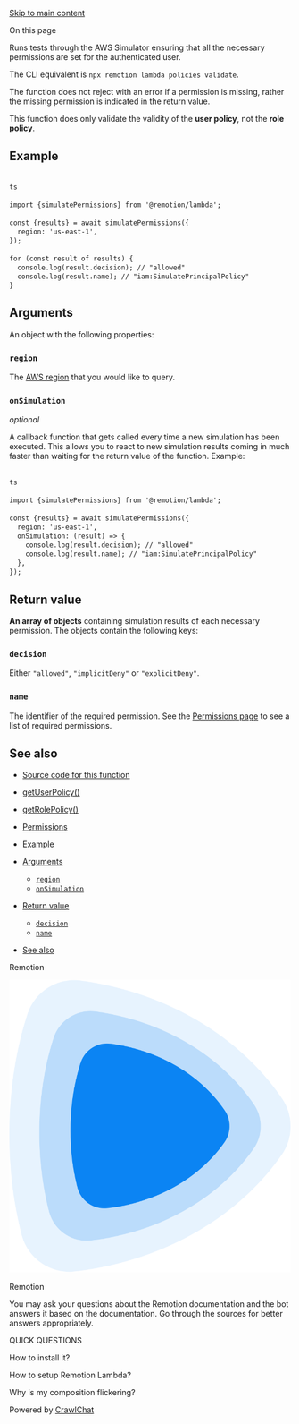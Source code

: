 [Skip to main content](https://www.remotion.dev/docs/lambda/simulatepermissions#__docusaurus_skipToContent_fallback)

On this page

Runs tests through the AWS Simulator ensuring that all the necessary permissions are set for the authenticated user.

The CLI equivalent is `npx remotion lambda policies validate`.

The function does not reject with an error if a permission is missing, rather the missing permission is indicated in the return value.

This function does only validate the validity of the **user policy**, not the **role policy**.

## Example [​](https://www.remotion.dev/docs/lambda/simulatepermissions\#example "Direct link to Example")

```

ts

import {simulatePermissions} from '@remotion/lambda';

const {results} = await simulatePermissions({
  region: 'us-east-1',
});

for (const result of results) {
  console.log(result.decision); // "allowed"
  console.log(result.name); // "iam:SimulatePrincipalPolicy"
}
```

## Arguments [​](https://www.remotion.dev/docs/lambda/simulatepermissions\#arguments "Direct link to Arguments")

An object with the following properties:

### `region` [​](https://www.remotion.dev/docs/lambda/simulatepermissions\#region "Direct link to region")

The [AWS region](https://www.remotion.dev/docs/lambda/region-selection) that you would like to query.

### `onSimulation` [​](https://www.remotion.dev/docs/lambda/simulatepermissions\#onsimulation "Direct link to onsimulation")

_optional_

A callback function that gets called every time a new simulation has been executed. This allows you to react to new simulation results coming in much faster than waiting for the return value of the function. Example:

```

ts

import {simulatePermissions} from '@remotion/lambda';

const {results} = await simulatePermissions({
  region: 'us-east-1',
  onSimulation: (result) => {
    console.log(result.decision); // "allowed"
    console.log(result.name); // "iam:SimulatePrincipalPolicy"
  },
});
```

## Return value [​](https://www.remotion.dev/docs/lambda/simulatepermissions\#return-value "Direct link to Return value")

**An array of objects** containing simulation results of each necessary permission. The objects contain the following keys:

### `decision` [​](https://www.remotion.dev/docs/lambda/simulatepermissions\#decision "Direct link to decision")

Either `"allowed"`, `"implicitDeny"` or `"explicitDeny"`.

### `name` [​](https://www.remotion.dev/docs/lambda/simulatepermissions\#name "Direct link to name")

The identifier of the required permission. See the [Permissions page](https://www.remotion.dev/docs/lambda/permissions) to see a list of required permissions.

## See also [​](https://www.remotion.dev/docs/lambda/simulatepermissions\#see-also "Direct link to See also")

- [Source code for this function](https://github.com/remotion-dev/remotion/blob/main/packages/lambda/src/api/iam-validation/simulate.ts)
- [getUserPolicy()](https://www.remotion.dev/docs/lambda/getuserpolicy)
- [getRolePolicy()](https://www.remotion.dev/docs/lambda/getrolepolicy)
- [Permissions](https://www.remotion.dev/docs/lambda/permissions)

- [Example](https://www.remotion.dev/docs/lambda/simulatepermissions#example)
- [Arguments](https://www.remotion.dev/docs/lambda/simulatepermissions#arguments)
  - [`region`](https://www.remotion.dev/docs/lambda/simulatepermissions#region)
  - [`onSimulation`](https://www.remotion.dev/docs/lambda/simulatepermissions#onsimulation)
- [Return value](https://www.remotion.dev/docs/lambda/simulatepermissions#return-value)
  - [`decision`](https://www.remotion.dev/docs/lambda/simulatepermissions#decision)
  - [`name`](https://www.remotion.dev/docs/lambda/simulatepermissions#name)
- [See also](https://www.remotion.dev/docs/lambda/simulatepermissions#see-also)

Remotion

![Logo](https://raw.githubusercontent.com/remotion-dev/brand/refs/heads/main/logo.svg)

Remotion

You may ask your questions about the Remotion documentation and the bot answers it based on the documentation. Go through the sources for better answers appropriately.

QUICK QUESTIONS

How to install it?

How to setup Remotion Lambda?

Why is my composition flickering?

Powered by [CrawlChat](https://crawlchat.app/?ref=powered-by-remotion)